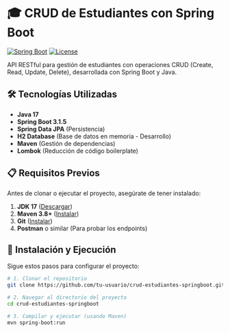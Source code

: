 # 🎓 CRUD de Estudiantes con Spring Boot

[![Spring Boot](https://img.shields.io/badge/Spring%20Boot-3.1.5-brightgreen)](https://spring.io/projects/spring-boot)
[![License](https://img.shields.io/badge/License-MIT-blue)](LICENSE)

API RESTful para gestión de estudiantes con operaciones CRUD (Create, Read, Update, Delete), desarrollada con Spring Boot y Java.

## 🛠 Tecnologías Utilizadas
- **Java 17**
- **Spring Boot 3.1.5**
- **Spring Data JPA** (Persistencia)
- **H2 Database** (Base de datos en memoria - Desarrollo)
- **Maven** (Gestión de dependencias)
- **Lombok** (Reducción de código boilerplate)

## 📋 Requisitos Previos
Antes de clonar o ejecutar el proyecto, asegúrate de tener instalado:
1. **JDK 17** ([Descargar](https://adoptium.net/))
2. **Maven 3.8+** ([Instalar](https://maven.apache.org/install.html))
3. **Git** ([Instalar](https://git-scm.com/))
4. **Postman** o similar (Para probar los endpoints)

## 🚀 Instalación y Ejecución
Sigue estos pasos para configurar el proyecto:

```bash
# 1. Clonar el repositorio
git clone https://github.com/tu-usuario/crud-estudiantes-springboot.git

# 2. Navegar al directorio del proyecto
cd crud-estudiantes-springboot

# 3. Compilar y ejecutar (usando Maven)
mvn spring-boot:run
